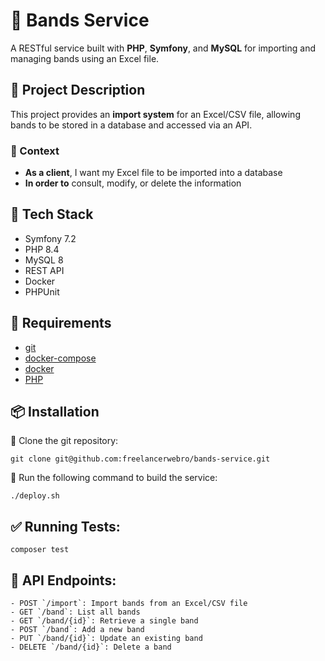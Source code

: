 # 🎵 Bands Service
A RESTful service built with **PHP**, **Symfony**, and **MySQL** for importing and managing bands using an Excel file.

## 📖 **Project Description**
This project provides an **import system** for an Excel/CSV file, allowing bands to be stored in a database and accessed via an API.

### **📝 Context**
- **As a client**, I want my Excel file to be imported into a database
- **In order to** consult, modify, or delete the information

## 🔧 Tech Stack
- Symfony 7.2
- PHP 8.4
- MySQL 8
- REST API
- Docker
- PHPUnit

## 🔧 Requirements
- [git](https://github.com/git-guides/install-git)
- [docker-compose](https://docs.docker.com/compose/install/)
- [docker](https://www.docker.com/get-started/)
- [PHP](https://www.php.net/manual/en/install.php)

## 📦 Installation
🔹 Clone the git repository:
```
git clone git@github.com:freelancerwebro/bands-service.git
```

🔹 Run the following command to build the service:
```
./deploy.sh
```

## ✅ Running Tests:
```
composer test
```

## 📂 API Endpoints:
```
- POST `/import`: Import bands from an Excel/CSV file
- GET `/band`: List all bands
- GET `/band/{id}`: Retrieve a single band
- POST `/band`: Add a new band
- PUT `/band/{id}`: Update an existing band
- DELETE `/band/{id}`: Delete a band
```